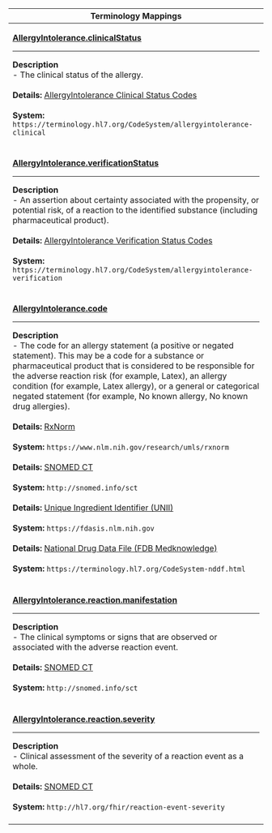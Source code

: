 |Terminology Mappings|
|---|
|<p>**[AllergyIntolerance.clinicalStatus](https://hl7.org/fhir/r4/allergyintolerance-definitions.html#AllergyIntolerance.clinicalStatus)**<hr>**Description**<br>- The clinical status of the allergy.<br><br>**Details:** [AllergyIntolerance Clinical Status Codes](https://hl7.org/fhir/r4/valueset-allergyintolerance-clinical.html)<br><br>**System:** `https://terminology.hl7.org/CodeSystem/allergyintolerance-clinical`<br><br>|
|<p>**[AllergyIntolerance.verificationStatus](https://hl7.org/fhir/r4/allergyintolerance-definitions.html#AllergyIntolerance.verificationStatus)**<hr>**Description**<br>- An assertion about certainty associated with the propensity, or potential risk, of a reaction to the identified substance (including pharmaceutical product).<br><br>**Details:** [AllergyIntolerance Verification Status Codes](https://hl7.org/fhir/r4/valueset-allergyintolerance-verification.html)<br><br>**System:** `https://terminology.hl7.org/CodeSystem/allergyintolerance-verification`<br><br>|
|<p>**[AllergyIntolerance.code](https://hl7.org/fhir/r4/allergyintolerance-definitions.html#AllergyIntolerance.code)**<hr>**Description**<br>- The code for an allergy statement (a positive or negated statement). This may be a code for a substance or pharmaceutical product that is considered to be responsible for the adverse reaction risk (for example, Latex), an allergy condition (for example, Latex allergy), or a general or categorical negated statement (for example, No known allergy, No known drug allergies).<br><br>**Details:** [RxNorm](https://hl7.org/fhir/r4/rxnorm.html)<br><br>**System:** `https://www.nlm.nih.gov/research/umls/rxnorm`<br><br>**Details:** [SNOMED CT](https://hl7.org/fhir/r4/valueset-allergyintolerance-code.html)<br><br>**System:** `http://snomed.info/sct`<br><br>**Details:** [Unique Ingredient Identifier (UNII)](https://hl7.org/fhir/R4/unii.html)<br><br>**System:** `https://fdasis.nlm.nih.gov`<br><br>**Details:** [National Drug Data File (FDB Medknowledge)](https://terminology.hl7.org/CodeSystem-nddf.html)<br><br>**System:** `https://terminology.hl7.org/CodeSystem-nddf.html`<br><br>|
|<p>**[AllergyIntolerance.reaction.manifestation](https://hl7.org/fhir/r4/allergyintolerance-definitions.html#AllergyIntolerance.reaction.manifestation)**<hr>**Description**<br>- The clinical symptoms or signs that are observed or associated with the adverse reaction event.<br><br>**Details:** [SNOMED CT](https://hl7.org/fhir/r4/valueset-clinical-findings.html)<br><br>**System:** `http://snomed.info/sct`<br><br>|
|<p>**[AllergyIntolerance.reaction.severity](https://hl7.org/fhir/r4/allergyintolerance-definitions.html#AllergyIntolerance.reaction.severity)**<hr>**Description**<br>- Clinical assessment of the severity of a reaction event as a whole.<br><br>**Details:** [SNOMED CT](https://hl7.org/fhir/r4/valueset-clinical-findings.html)<br><br>**System:** `http://hl7.org/fhir/reaction-event-severity`<br><br>|
